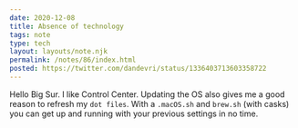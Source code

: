 ```yaml
---
date: 2020-12-08
title: Absence of technology
tags: note
type: tech
layout: layouts/note.njk
permalink: /notes/86/index.html
posted: https://twitter.com/dandevri/status/1336403713603358722
---
```


Hello Big Sur. I like Control Center. Updating the OS also gives me a good reason to refresh my `dot files`.  With a `.macOS.sh` and `brew.sh` (with casks) you can get up and running with your previous settings in no time.

